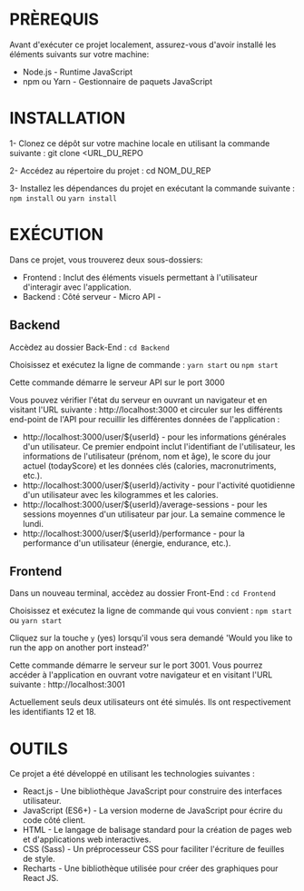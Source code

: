 # PRÈREQUIS

Avant d'exécuter ce projet localement, assurez-vous d'avoir installé les éléments suivants sur votre machine:

- Node.js - Runtime JavaScript
- npm ou Yarn - Gestionnaire de paquets JavaScript


# INSTALLATION

1- Clonez ce dépôt sur votre machine locale en utilisant la commande suivante : git clone <URL_DU_REPO

2- Accédez au répertoire du projet : cd NOM_DU_REP

3- Installez les dépendances du projet en exécutant la commande suivante : 
    `npm install` 
ou 
    `yarn install`


# EXÉCUTION

Dans ce projet, vous trouverez deux sous-dossiers:

- Frontend : Inclut des éléments visuels permettant à l'utilisateur d'interagir avec l'application.
- Backend : Côté serveur - Micro API -

## Backend

Accèdez au dossier Back-End :
    `cd Backend`

Choisissez et exécutez la ligne de commande : 
    `yarn start`
ou
    `npm start`

Cette commande démarre le serveur API sur le port 3000

Vous pouvez vérifier l'état du serveur en ouvrant un navigateur et en visitant l'URL suivante : http://localhost:3000 et circuler sur les différents end-point de l'API pour recuillir les différentes données  de l'application :

- http://localhost:3000/user/${userId} - pour les informations générales d'un utilisateur. Ce premier endpoint inclut l'identifiant de l'utilisateur, les informations de l'utilisateur (prénom, nom et âge), le score du jour actuel (todayScore) et les données clés (calories, macronutriments, etc.).
- http://localhost:3000/user/${userId}/activity - pour l'activité quotidienne d'un utilisateur avec les kilogrammes et les calories.
- http://localhost:3000/user/${userId}/average-sessions - pour les sessions moyennes d'un utilisateur par jour. La semaine commence le lundi.
- http://localhost:3000/user/${userId}/performance - pour la performance d'un utilisateur (énergie, endurance, etc.).

## Frontend

Dans un nouveau terminal, accèdez au dossier Front-End :
    `cd Frontend`

Choisissez et exécutez la ligne de commande qui vous convient :
    `npm start`
ou
    `yarn start`

Cliquez sur la touche `y` (yes) lorsqu'il vous sera demandé 
    'Would you like to run the app on another port instead?'

Cette commande démarre le serveur sur le port 3001. Vous pourrez accéder à l'application en ouvrant votre navigateur et en visitant l'URL suivante : http://localhost:3001

Actuellement seuls deux utilisateurs ont été simulés. Ils ont respectivement les identifiants 12 et 18.


# OUTILS

Ce projet a été développé en utilisant les technologies suivantes :

- React.js - Une bibliothèque JavaScript pour construire des interfaces utilisateur.
- JavaScript (ES6+) - La version moderne de JavaScript pour écrire du code côté client.
- HTML - Le langage de balisage standard pour la création de pages web et d'applications web interactives.
- CSS (Sass) - Un préprocesseur CSS pour faciliter l'écriture de feuilles de style.
- Recharts - Une bibliothèque utilisée pour créer des graphiques pour React JS.
